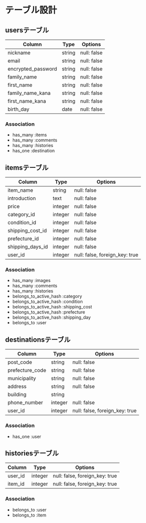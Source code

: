 # テーブル設計

## usersテーブル
| Column             | Type   | Options     |
| ------------------ | ------ | ----------- |
| nickname           | string | null: false |
| email              | string | null: false |
| encrypted_password | string | null: false |
| family_name        | string | null: false |
| first_name         | string | null: false |
| family_name_kana   | string | null: false |
| first_name_kana    | string | null: false |
| birth_day          | date   | null: false |

### Association
- has_many :items
- has_many :comments
- has_many :histories
- has_one :destination


## itemsテーブル
| Column             | Type       | Options                        |
| ------------------ | ---------- | ------------------------------ |
| item_name          | string     | null: false                    |
| introduction       | text       | null: false                    |
| price              | integer    | null: false                    |
| category_id        | integer    | null: false                    |
| condition_id       | integer    | null: false                    |
| shipping_cost_id   | integer    | null: false                    |
| prefecture_id      | integer    | null: false                    |
| shipping_days_id   | integer    | null: false                    |
| user_id            | integer    | null: false, foreign_key: true |

### Association
- has_many :images
- has_many :comments
- has_many :histories
- belongs_to_active_hash :category
- belongs_to_active_hash :condition
- belongs_to_active_hash :shipping_cost
- belongs_to_active_hash :prefecture
- belongs_to_active_hash :shipping_day 
- belongs_to :user


## destinationsテーブル
| Column           | Type       | Options                        |
| ---------------- | ---------- | ------------------------------ |
| post_code        | string     | null: false                    |
| prefecture_code  | string     | null: false                    |
| municipality     | string     | null: false                    |
| address          | string     | null: false                    |
| building         | string     |                                |
| phone_number     | integer    | null: false                    |
| user_id          | integer    | null: false, foreign_key: true |

### Association
- has_one :user


## historiesテーブル
| Column  | Type       | Options                        |
| ------- | ---------- | ------------------------------ |
| user_id | integer    | null: false, foreign_key: true |
| item_id | integer    | null: false, foreign_key: true |

### Association
- belongs_to :user
- belongs_to :item
